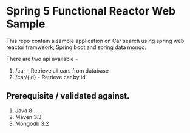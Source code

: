 # Spring 5 Functional Reactor Web Sample
This repo contain a sample application on Car search using spring web reactor framweork, Spring boot and spring data mongo.

There are two api available - 
  1. /car  - Retrieve all cars from database
  2. /car/{id} - Retrieve car by id
  

## Prerequisite / validated against. 
1. Java 8
2. Maven 3.3
3. Mongodb 3.2
